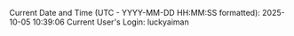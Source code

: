 Current Date and Time (UTC - YYYY-MM-DD HH:MM:SS formatted): 2025-10-05 10:39:06
Current User's Login: luckyaiman

